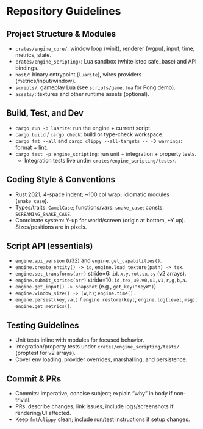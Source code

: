 # Repository Guidelines

## Project Structure & Modules
- `crates/engine_core/`: window loop (winit), renderer (wgpu), input, time, metrics, state.
- `crates/engine_scripting/`: Lua sandbox (whitelisted safe_base) and API bindings.
- `host/`: binary entrypoint (`luarite`), wires providers (metrics/input/window).
- `scripts/`: gameplay Lua (see `scripts/game.lua` for Pong demo).
- `assets/`: textures and other runtime assets (optional).

## Build, Test, and Dev
- `cargo run -p luarite`: run the engine + current script.
- `cargo build` / `cargo check`: build or type-check workspace.
- `cargo fmt --all` and `cargo clippy --all-targets -- -D warnings`: format + lint.
- `cargo test -p engine_scripting`: run unit + integration + property tests.
  - Integration tests live under `crates/engine_scripting/tests/`.

## Coding Style & Conventions
- Rust 2021; 4-space indent; ~100 col wrap; idiomatic modules (`snake_case`).
- Types/traits: `CamelCase`; functions/vars: `snake_case`; consts: `SCREAMING_SNAKE_CASE`.
- Coordinate system: Y-up for world/screen (origin at bottom, +Y up). Sizes/positions are in pixels.

## Script API (essentials)
- `engine.api_version` (u32) and `engine.get_capabilities()`.
- `engine.create_entity() -> id`, `engine.load_texture(path) -> tex`.
- `engine.set_transforms(arr)` stride=6: `id,x,y,rot,sx,sy` (v2 arrays).
- `engine.submit_sprites(arr)` stride=10: `id,tex,u0,v0,u1,v1,r,g,b,a`.
- `engine.get_input() -> snapshot` (e.g., `get_key("KeyW")`).
- `engine.window_size() -> (w,h)`; `engine.time()`.
- `engine.persist(key,val)` / `engine.restore(key)`; `engine.log(level,msg)`; `engine.get_metrics()`.

## Testing Guidelines
- Unit tests inline with modules for focused behavior.
- Integration/property tests under `crates/engine_scripting/tests/` (proptest for v2 arrays).
- Cover env loading, provider overrides, marshalling, and persistence.

## Commit & PRs
- Commits: imperative, concise subject; explain “why” in body if non-trivial.
- PRs: describe changes, link issues, include logs/screenshots if rendering/UI affected.
- Keep `fmt`/`clippy` clean; include run/test instructions if setup changes.
